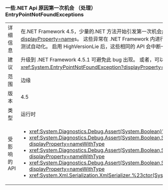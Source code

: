### <a name="some-net-apis-cause-first-chance-handled-entrypointnotfoundexceptions"></a>一些.NET Api 原因第一次机会 （处理） EntryPointNotFoundExceptions

|   |   |
|---|---|
|详细信息|在.NET Framework 4.5，少量的.NET 方法开始引发第一次机会<xref:System.EntryPointNotFoundException?displayProperty=name>s。 这些异常在 .NET Framework 内进行处理，但可能会中断不希望出现最可能的异常的测试自动化。 启用 HighVersionLie 后，这些相同的 API 会中断一些 ApiVerifier 方案。|
|建议|升级到 .NET Framework 4.5.1 可避免此 bug 出现。 或者，可以更新测试自动化以不会在首次中断<xref:System.EntryPointNotFoundException?displayProperty=name>s。|
|范围|边缘|
|版本|4.5|
|类型|运行时|
|受影响的 API|<ul><li><xref:System.Diagnostics.Debug.Assert(System.Boolean)?displayProperty=nameWithType></li><li><xref:System.Diagnostics.Debug.Assert(System.Boolean,System.String)?displayProperty=nameWithType></li><li><xref:System.Diagnostics.Debug.Assert(System.Boolean,System.String,System.String)?displayProperty=nameWithType></li><li><xref:System.Diagnostics.Debug.Assert(System.Boolean,System.String,System.String,System.Object[])?displayProperty=nameWithType></li><li><xref:System.Xml.Serialization.XmlSerializer.%23ctor(System.Type)?displayProperty=nameWithType></li></ul>|

